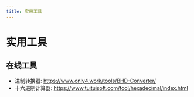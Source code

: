 ```yaml
---
title: 实用工具
---
```


<head>
  <meta name="robots" content="noindex, nofollow" />
</head>

# 实用工具

## 在线工具
- 进制转换器: https://www.only4.work/tools/BHD-Converter/
- 十六进制计算器: https://www.tuituisoft.com/tool/hexadecimal/index.html
